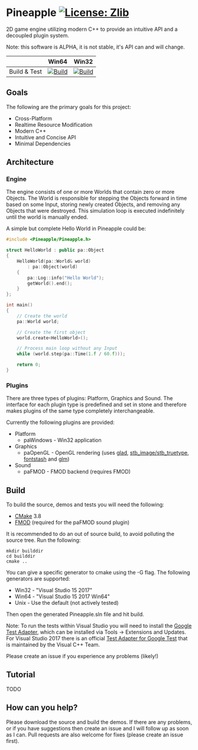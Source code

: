 # Pineapple [![License: Zlib](https://img.shields.io/badge/License-Zlib-brightgreen.svg)](https://opensource.org/licenses/Zlib)
2D game engine utilizing modern C++ to provide an intuitive API and a decoupled plugin system.

Note: this software is ALPHA, it is not stable, it's API can and will change.

|              | Win64 | Win32 |
|:------------:|:----: |:-----:|
| Build & Test | [![Build](https://ci.appveyor.com/api/projects/status/77denkuux6smnk7j?svg=true)](https://ci.appveyor.com/project/Adam19855/pineapple-8gctu) | [![Build](https://ci.appveyor.com/api/projects/status/y9r29elqeg6hy7na?svg=true)](https://ci.appveyor.com/project/Adam19855/pineapple) |



## Goals
The following are the primary goals for this project:
* Cross-Platform
* Realtime Resource Modification
* Modern C++
* Intuitive and Concise API
* Minimal Dependencies

## Architecture
### Engine
The engine consists of one or more Worlds that contain zero or more Objects. The World is responsible for stepping the Objects forward in time based on some Input, storing newly created Objects, and removing any Objects that were destroyed. This simulation loop is executed indefinitely until the world is manually ended.

A simple but complete Hello World in Pineapple could be:

```c++
#include <Pineapple/Pineapple.h>

struct HelloWorld : public pa::Object
{
	HelloWorld(pa::World& world)
		: pa::Object(world)
	{
		pa::Log::info("Hello World");
		getWorld().end();
	}
};

int main()
{
	// Create the world
	pa::World world;

	// Create the first object
	world.create<HelloWorld>();

	// Process main loop without any Input
	while (world.step(pa::Time(1.f / 60.f)));

	return 0;
}
```

### Plugins
There are three types of plugins: Platform, Graphics and Sound. The interface for each plugin type is predefined and set in stone and therefore makes plugins of the same type completely interchangeable.

Currently the following plugins are provided:
* Platform
  * paWindows - Win32 application
* Graphics
  * paOpenGL - OpenGL rendering (uses [glad](https://github.com/Dav1dde/glad), [stb_image/stb_truetype](https://github.com/nothings/stb), [fontstash](https://github.com/memononen/fontstash) and [glm](https://github.com/g-truc/glm))
* Sound
  * paFMOD - FMOD backend (requires FMOD)

## Build
To build the source, demos and tests you will need the following:
* [CMake](https://cmake.org/) 3.8
* [FMOD](http://www.fmod.org/download) (required for the paFMOD sound plugin)

It is recommended to do an out of source build, to avoid polluting the source tree. Run the following:
```
mkdir builddir
cd builddir
cmake ..
```
You can give a specific generator to cmake using the -G flag. The following generators are supported:
* Win32 - "Visual Studio 15 2017"
* Win64 - "Visual Studio 15 2017 Win64"
* Unix - Use the default (not actively tested)

Then open the generated Pineapple.sln file and hit build.

Note: To run the tests within Visual Studio you will need to install the [Google Test Adapter](https://github.com/csoltenborn/GoogleTestAdapter), which can be installed via Tools -> Extensions and Updates. For Visual Studio 2017 there is an official [Test Adapter for Google Test](https://marketplace.visualstudio.com/items?itemName=VisualCPPTeam.TestAdapterforGoogleTest) that is maintained by the Visual C++ Team.

Please create an issue if you experience any problems (likely!)

## Tutorial
TODO

## How can you help?
Please download the source and build the demos. If there are any problems, or if you have suggestions then create an issue and I will follow up as soon as I can. Pull requests are also welcome for fixes (please create an issue first).
